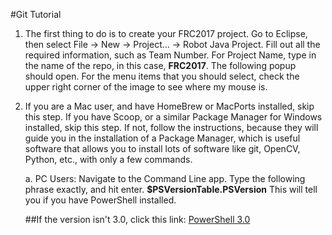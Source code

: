 #Git Tutorial
1. The first thing to do is to create your FRC2017 project. Go to Eclipse, then select File -> New -> Project... -> Robot Java Project. Fill out all the required information, such as Team Number. For Project Name, type in the name of the repo, in this case, <b>FRC2017</b>. The following popup should open. For the menu items that you should select, check the upper right corner of the image to see where my mouse is.
2. If you are a Mac user, and have HomeBrew or MacPorts installed, skip this step. If you have Scoop, or a similar Package Manager for Windows installed, skip this step. If not, follow the instructions, because they will guide you in the installation of a Package Manager, which is useful software that allows you to install lots of software like git, OpenCV, Python, etc., with only a few commands.

    a. PC Users: Navigate to the Command Line app. Type the following phrase exactly, and hit enter. <b>$PSVersionTable.PSVersion</b> This will tell you if you have PowerShell installed.
       
    ##If the version isn't 3.0, click this link: [PowerShell 3.0](https://www.microsoft.com/en-us/download/confirmation.aspx?id=34595)
